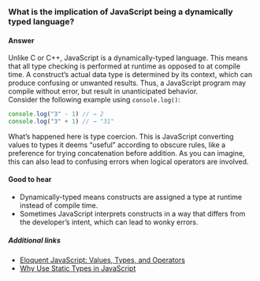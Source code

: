 ### What is the implication of JavaScript being a dynamically typed language?

#### Answer

Unlike C or C++, JavaScript is a dynamically-typed language. This means that all type checking is performed at runtime as opposed to at compile time. A construct’s actual data type is determined by its context, which can produce confusing or unwanted results. Thus, a JavaScript program may compile without error, but result in unanticipated behavior.  
Consider the following example using `console.log()`:

```javascript
console.log("3" - 1) // → 2
console.log("3" + 1) // → "31"
```

What’s happened here is type coercion. This is JavaScript converting values to types it deems “useful” according to obscure rules, like a preference for trying concatenation before addition. As you can imagine, this can also lead to confusing errors when logical operators are involved.

#### Good to hear

- Dynamically-typed means constructs are assigned a type at runtime instead of compile time.
- Sometimes JavaScript interprets constructs in a way that differs from the developer’s intent, which can lead to wonky errors.

##### Additional links

<!-- Whenever possible, link a more detailed explanation. -->

* [Eloquent JavaScript: Values, Types, and Operators](http://eloquentjavascript.net/01_values.html)
* [Why Use Static Types in JavaScript](https://medium.freecodecamp.org/why-use-static-types-in-javascript-part-1-8382da1e0adb)

<!-- tags: (javascript) -->

<!-- expertise: (2) -->
